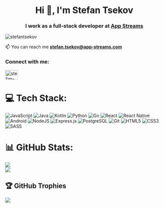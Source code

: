 <h1 align="center">Hi 👋, I'm Stefan Tsekov</h1>
<h3 align="center">I work as a full-stack developer at <a href="https://app-streams.com" target="blank">App Streams</a></h3>

<p align="left"> <img src="https://komarev.com/ghpvc/?username=stefantsekov&label=Profile%20views&color=0e75b6&style=flat" alt="stefantsekov" /> </p>

📫 You can reach me **stefan.tsekov@app-streams.com**

<h3 align="left">Connect with me:</h3>
<p align="left">
 <a href="https://www.linkedin.com/in/stsekov/" target="blank"><img align="center" src="https://raw.githubusercontent.com/rahuldkjain/github-profile-readme-generator/master/src/images/icons/Social/linked-in-alt.svg" alt="stefan-tsekov" height="30" width="40" /></a>
</p>

 # 💻 Tech Stack:
![JavaScript](https://img.shields.io/badge/javascript-%23323330.svg?style=for-the-badge&logo=javascript&logoColor=%23F7DF1E) 
![Java](https://img.shields.io/badge/Java-ED8B00?style=for-the-badge&logo=java&logoColor=white)
![Kotlin](https://img.shields.io/badge/Kotlin-0095D5?&style=for-the-badge&logo=kotlin&logoColor=white)
![Python](https://img.shields.io/badge/Python-3776AB?style=for-the-badge&logo=python&logoColor=white)
![Go](https://img.shields.io/badge/Go-00ADD8?style=for-the-badge&logo=go&logoColor=white)
![React](https://img.shields.io/badge/react-%2320232a.svg?style=for-the-badge&logo=react&logoColor=%2361DAFB)
![React Native](https://img.shields.io/badge/React_Native-20232A?style=for-the-badge&logo=react&logoColor=61DAFB)
![Android](https://img.shields.io/badge/Android-3DDC84?style=for-the-badge&logo=android&logoColor=white) 
![NodeJS](https://img.shields.io/badge/Node.js-43853D?style=for-the-badge&logo=node.js&logoColor=white)
![Express.js](https://img.shields.io/badge/express.js-%23404d59.svg?style=for-the-badge&logo=express&logoColor=%2361DAFB)
![PostgreSQL](https://img.shields.io/badge/PostgreSQL-316192?style=for-the-badge&logo=postgresql&logoColor=white)
![Git](https://img.shields.io/badge/GIT-E44C30?style=for-the-badge&logo=git&logoColor=white)
![HTML5](https://img.shields.io/badge/HTML5-E34F26?style=for-the-badge&logo=html5&logoColor=white)
![CSS3](https://img.shields.io/badge/css3-%231572B6.svg?style=for-the-badge&logo=css3&logoColor=white)
![SASS](https://img.shields.io/badge/Sass-CC6699?style=for-the-badge&logo=sass&logoColor=white)

# 📊 GitHub Stats:
![](https://github-readme-stats.vercel.app/api?username=stefantsekov&theme=dark&hide_border=false&include_all_commits=true&count_private=true&hide=stars,prs,issues,contribs)<br/>
![](https://github-readme-streak-stats.herokuapp.com/?user=stefantsekov&theme=dark&hide_border=false)<br/>

## 🏆 GitHub Trophies
![](https://github-profile-trophy.vercel.app/?username=stefantsekov&theme=dark&no-frame=true&no-bg=true&margin-w=4)
